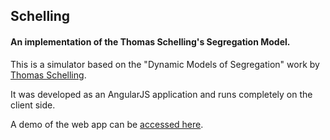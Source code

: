 Schelling
--------------------------------------

#### An implementation of the Thomas Schelling's Segregation Model. 
This is a simulator based on the "Dynamic Models of Segregation" work by [Thomas Schelling](https://en.wikipedia.org/wiki/Thomas_Schelling).

It was developed as an AngularJS application and runs completely on the client side.

A demo of the web app can be [accessed here](http://jonathanhepp.pythonanywhere.com/schelling).
